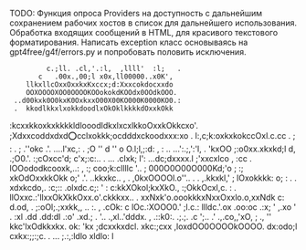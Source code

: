 TODO:
Функция опроса Providers на доступность с дальнейшим сохранением рабочих хостов в список для дальнейшего использования.
Обработка входящих сообщений в HTML, для красивого текстового форматирования.
Написать exception класс основываясь на gpt4free/g4f/errors.py и попробовать половить исключения.

             c.;ll. .cl,'.:l,  ,llll'  :l;   .
           c   .00x.,00;l x0x,ll00000..x0K',
        llkxllcOxxOxxkxKxccx;d:Xxxcokdocxxdo
        OOXOOOOXOO0OOOOKOOokokdKOOdx0OOdkOOO.
     ..d00kxk0O0kxK0OxkxxO00X00KO000K0000KO0.:
     .  kkodlkkxlxokkdoodlxOkOklkkkkdOxxkOkk
   :kcxxkkoxkxkkkkldlooodldkxlxcxlkkoOxxkOkkcxo'.
     ;Xdxxcoddxdxd:o:cclxokkk;ocdddxckoodxxx:xo
    .           l:,c;k:oxkxkokccOxl.c.cc .  ; : .
                   ;   .''okc  .'.
                     ....l'xc,: .
                     ;O '' d ''
 o                   O.l;l,;:d:                   ,
 : ..             ...':.;,':'l,                 .
'kxOO           ;:o0xx.xkxkd;l                 d,
 .;O0.'.        :;cOxcc'd; c'x;:c:..        . ...
.clxk; l':   ...dc;dxxxx.l ;'xxcxlco        , :cc
. lOOododkcooxk,..: ,         :; coo;k:cllllc '..
; 000O0O00O000Kd;'o ;         :; xkOdOxxkkOkk o;'
   .'.   ..kkxkc.. ,           . ,0kxOOOOl.o''..
    .  . ,.kkxkl,'             ; lOxokkkk: o; :
      . .  xdxkcdo,. :c;::     .olxdc.c;:    '
      :    c:kkXOkol;kxXkO.,  :;OkkOcxl,c.   :
   .    llOxxc.:'llxxOkXkkOxx.o'.ckkkxx..  .
        xxNxk'o.oookkkxNxxOxxlo.o,xxNdk   c:
           d.od,      . ;:oOl;.;xxkk,, .. :. ,
           .cOk:        c lOc.:XOOO0.'  ;l.c.:
   llldc.'.ox  .oo:oc    .:x; '    ,.xo '    .
     :xl  .dd  .dd:dl    .:o'       .xd.; . '..
    .,xl..'dddx. ,   .::k0:. .;.;.  .c ';.. .'
     .,.co,,'xO, ;        .,    ''
        kkc'lxOdkkxkx.    ok:  'kx
             ;dcxxkxdcl.  xkc:;cxx
           ,loxdOO0OOOOkOOOO.      dx:odo;l
                  cxkx:;;:;c. . ...
             ;.:,:ldlo       xldlo:
                   l
